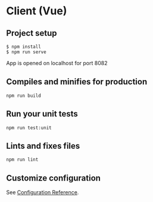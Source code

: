 # Client (Vue)

## Project setup

```
$ npm install
$ npm run serve
```

App is opened on localhost for port 8082

## Compiles and minifies for production
```
npm run build
```

## Run your unit tests
```
npm run test:unit
```

## Lints and fixes files
```
npm run lint
```

## Customize configuration
See [Configuration Reference](https://cli.vuejs.org/config/).
